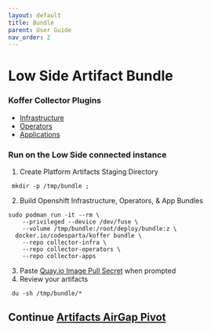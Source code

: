 ```yaml
---
layout: default
title: Bundle
parent: User Guide
nav_order: 2
---
```


# Low Side Artifact Bundle
### Koffer Collector Plugins
  - [Infrastructure]    
  - [Operators]    
  - [Applications]    
    
### Run on the Low Side connected instance
  1. Create Platform Artifacts Staging Directory
```
 mkdir -p /tmp/bundle ;
```
  2. Build Openshift Infrastructure, Operators, & App Bundles
```
sudo podman run -it --rm \
    --privileged --device /dev/fuse \
    --volume /tmp/bundle:/root/deploy/bundle:z \
  docker.io/codesparta/koffer bundle \
    --repo collector-infra \
    --repo collector-operators \
    --repo collector-apps
```
    
  3. Paste [Quay.io Image Pull Secret] when prompted
  3. Review your artifacts
```
 du -sh /tmp/bundle/*
```
    
## Continue [Artifacts AirGap Pivot](https://codectl.io/docs/user-guide/airgap)    
[Operators]:https://github.com/CodeSparta/collector-operators
[Applications]:https://github.com/CodeSparta/collector-apps
[Infrastructure]:https://github.com/CodeSparta/collector-infra
[Quay.io Image Pull Secret]:https://cloud.redhat.com/openshift/install/metal/user-provisioned
